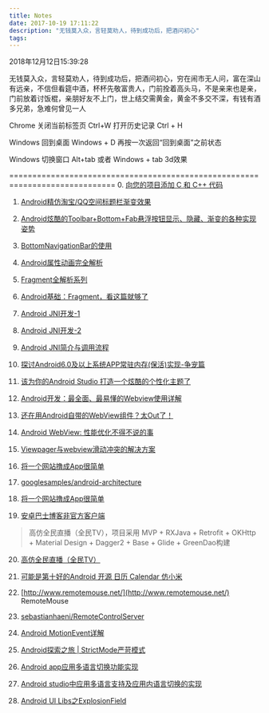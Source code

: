 ```yaml
---
title: Notes
date: 2017-10-19 17:11:22
description: "无钱莫入众，言轻莫劝人，待到成功后，把酒问初心"
tags: 
---
```

2018年12月12日15:39:28

无钱莫入众，言轻莫劝人，待到成功后，把酒问初心，穷在闹市无人问，富在深山有远亲，不信但看筵中酒，杯杯先敬富贵人，门前拴着高头马，不是亲来也是亲，门前放着讨饭棍，亲朋好友不上门，世上结交需黄金，黄金不多交不深，有钱有酒多兄弟，急难何曾见一人

Chrome 关闭当前标签页   Ctrl+W    打开历史记录 Ctrl + H

Windows 回到桌面 Windows + D 再按一次返回“回到桌面”之前状态

Windows 切换窗口  Alt+tab  或者   Windows + tab 3d效果

=============================================================================
0. [向您的项目添加 C 和 C++ 代码](https://developer.android.google.cn/studio/projects/add-native-code.html#existing-project)

1. [Android精仿淘宝/QQ空间标题栏渐变效果](http://blog.csdn.net/qq_22393017/article/details/54602925)

2. [Android炫酷的Toolbar+Bottom+Fab悬浮按钮显示、隐藏、渐变的各种实现姿势](http://blog.csdn.net/qq_22393017/article/details/54377603)

3. [BottomNavigationBar的使用](http://blog.csdn.net/student9128/article/details/53239087)

4. [ Android属性动画完全解析](http://blog.csdn.net/guolin_blog/article/details/43536355)

5. [Fragment全解析系列](http://www.jianshu.com/p/d9143a92ad94)

6. [Android基础：Fragment，看这篇就够了](http://mp.weixin.qq.com/s/dUuGSVhWinAnN9uMiBaXgw)

7. [Android JNI开发-1](http://blog.csdn.net/zxw136511485/article/details/53293034)

8. [Android JNI开发-2](http://blog.csdn.net/zxw136511485/article/details/53304258)

9. [Android JNI简介与调用流程](http://blog.csdn.net/conowen/article/details/7521340)

10. [探讨Android6.0及以上系统APP常驻内存(保活)实现-争宠篇](http://blog.csdn.net/andrexpert/article/details/75045678)

11. [该为你的Android Studio 打造一个炫酷的个性化主题了](http://www.jianshu.com/p/e02ee207d9c4)

12. [Android开发：最全面、最易懂的Webview使用详解](http://www.jianshu.com/p/3c94ae673e2a)

13. [还在用Android自带的WebView组件？太Out了！](http://www.jianshu.com/p/d3ef9c62b6c8)

14. [Android WebView: 性能优化不得不说的事](http://blog.csdn.net/sd19871122/article/details/78201066?locationNum=3&fps=1)

15. [Viewpager与webview滑动冲突的解决方案](http://www.jianshu.com/p/a6f9d4046985)

16. [将一个网站撸成App很简单](http://www.jianshu.com/p/553d973bee40)

17. [googlesamples/android-architecture](https://github.com/googlesamples/android-architecture)

18. [将一个网站撸成App很简单](http://www.jianshu.com/p/553d973bee40)

19. [安卓巴士博客非官方客户端](https://github.com/BolexLiu/ApkBusBlog)

>高仿全民直播（全民TV），项目采用 MVP + RXJava + Retrofit + OKHttp + Material Design + Dagger2 + Base + Glide + GreenDao构建

20. [高仿全民直播（全民TV）](https://github.com/jenly1314/KingTV)

21. [可能是第十好的Android 开源 日历 Calendar 仿小米](http://www.jianshu.com/p/8e3fc46e5a80)

22. [http://www.remotemouse.net/](http://www.remotemouse.net/)  RemoteMouse

23. [sebastianhaeni/RemoteControlServer](https://github.com/sebastianhaeni/RemoteControlServer)

24. [Android MotionEvent详解](https://www.jianshu.com/p/0c863bbde8eb)

25. [Android探索之旅 | StrictMode严苛模式](https://www.jianshu.com/p/113b9c54b5d1)

26. [Android app应用多语言切换功能实现](https://www.cnblogs.com/popqq520/p/5498990.html)

27. [Android studio中应用多语言支持及应用内语言切换的实现](http://blog.csdn.net/liyuchong2537631/article/details/48292385)

28. [Android UI Libs之ExplosionField](https://www.jianshu.com/p/23794f276d9d)
